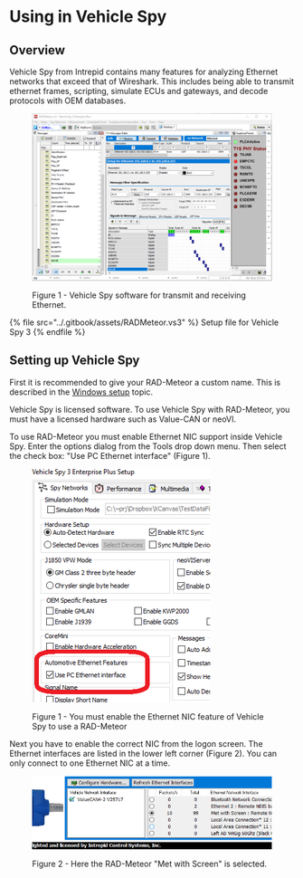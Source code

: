 # Using in Vehicle Spy

## Overview

Vehicle Spy from Intrepid contains many features for analyzing Ethernet networks that exceed that of Wireshark. This includes being able to transmit ethernet frames, scripting, simulate ECUs and gateways, and decode protocols with OEM databases.

<figure><img src="../.gitbook/assets/vehicle_spy_status.png" alt=""><figcaption><p>Figure 1 -  Vehicle Spy software for transmit and receiving Ethernet.</p></figcaption></figure>

{% file src="../.gitbook/assets/RADMeteor.vs3" %}
Setup file for Vehicle Spy 3
{% endfile %}

## Setting up Vehicle Spy

First it is recommended to give your RAD-Meteor a custom name. This is described in the [Windows setup](./) topic.

Vehicle Spy is licensed software. To use Vehicle Spy with RAD-Meteor, you must have a licensed hardware such as Value-CAN or neoVI.&#x20;

To use RAD-Meteor you must enable Ethernet NIC support inside Vehicle Spy. Enter the options dialog from the Tools drop down menu. Then select the check box: "Use PC Ethernet interface" (Figure 1).

<figure><img src="../.gitbook/assets/VSPYSetup.png" alt=""><figcaption><p>Figure 1 - You must enable the Ethernet NIC feature of Vehicle Spy to use a RAD-Meteor</p></figcaption></figure>

Next you have to enable the correct NIC from the logon screen. The Ethernet interfaces are listed in the lower left corner (Figure 2). You can only connect to one Ethernet NIC at a time.

<figure><img src="../.gitbook/assets/met-in-vspy.png" alt=""><figcaption><p>Figure 2 - Here the RAD-Meteor "Met with Screen" is selected.</p></figcaption></figure>

